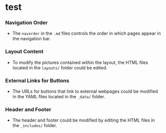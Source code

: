 # test

### Navigation Order
* The `navorder` in the `.md` files controls the order in which pages appear in the navigation bar.

### Layout Content
* To modify the pictures contained within the layout, the HTML files located in the `layouts/` folder could be edited.

### External Links for Buttons
* The URLs for buttons that link to external webpages could be modified in the YAML files located in the `_data/` folder.

### Header and Footer
* The header and footer could be modified by editing the HTML files in the `_includes/` folder.
